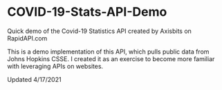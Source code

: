 # COVID-19-Stats-API-Demo
 Quick demo of the Covid-19 Statistics API created by Axisbits on RapidAPI.com

This is a demo implementation of this API, which pulls public data from Johns Hopkins CSSE. I created it as an exercise to become more familiar with leveraging APIs on websites.

Updated 4/17/2021
